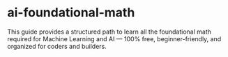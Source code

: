 # ai-foundational-math
This guide provides a structured path to learn all the foundational math required for Machine Learning and AI — 100% free, beginner-friendly, and organized for coders and builders.
